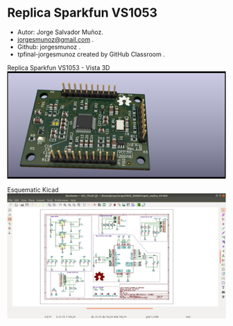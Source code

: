 # Replica Sparkfun VS1053
* Autor: Jorge Salvador Muñoz.
* jorgesmunoz@gmail.com .
* Github: jorgesmunoz .
* tpfinal-jorgesmunoz created by GitHub Classroom .

Replica Sparkfun VS1053 - Vista 3D
<img src="pcb_replica_VS1053/Replic_VS1053.png" alt="My cool logo"/>

Esquematic Kicad
<img src="docs/Esquematico.jpg" alt="My cool logo"/>
